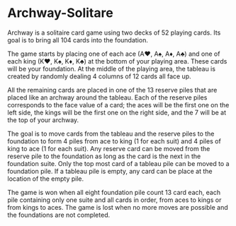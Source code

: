 # Archway-Solitare

Archway is a solitaire card game using two decks of 52 playing cards. Its goal is to bring all 104 cards into the foundation.

The game starts by placing one of each ace (A♥, A♠, A♦, A♣) and one of each king (K♥, K♠, K♦, K♣) at the bottom of your playing area. These cards will be your foundation. At the middle of the playing area, the tableau is created by randomly dealing 4 columns of 12 cards all face up.

All the remaining cards are placed in one of the 13 reserve piles that are placed like an archway around the tableau. Each of the reserve piles corresponds to the face value of a card; the aces will be the first one on the left side, the kings will be the first one on the right side, and the 7 will be at the top of your archway.

The goal is to move cards from the tableau and the reserve piles to the foundation to form 4 piles from ace to king (1 for each suit) and 4 piles of king to ace (1 for each suit). Any reserve card can be moved from the reserve pile to the foundation as long as the card is the next in the foundation suite. Only the top most card of a tableau pile can be moved to a foundation pile. If a tableau pile is empty, any card can be place at the location of the empty pile.

The game is won when all eight foundation pile count 13 card each, each pile containing only one suite and all cards in order, from aces to kings or from kings to aces. The game is lost when no more moves are possible and the foundations are not completed.

